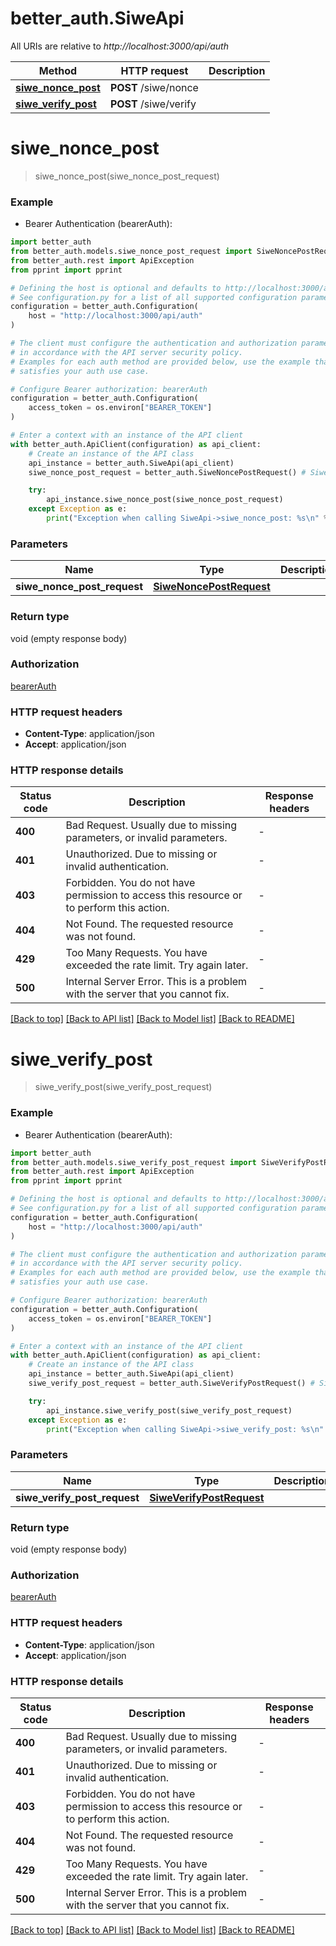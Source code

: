 # better_auth.SiweApi

All URIs are relative to *http://localhost:3000/api/auth*

Method | HTTP request | Description
------------- | ------------- | -------------
[**siwe_nonce_post**](SiweApi.md#siwe_nonce_post) | **POST** /siwe/nonce | 
[**siwe_verify_post**](SiweApi.md#siwe_verify_post) | **POST** /siwe/verify | 


# **siwe_nonce_post**
> siwe_nonce_post(siwe_nonce_post_request)

### Example

* Bearer Authentication (bearerAuth):

```python
import better_auth
from better_auth.models.siwe_nonce_post_request import SiweNoncePostRequest
from better_auth.rest import ApiException
from pprint import pprint

# Defining the host is optional and defaults to http://localhost:3000/api/auth
# See configuration.py for a list of all supported configuration parameters.
configuration = better_auth.Configuration(
    host = "http://localhost:3000/api/auth"
)

# The client must configure the authentication and authorization parameters
# in accordance with the API server security policy.
# Examples for each auth method are provided below, use the example that
# satisfies your auth use case.

# Configure Bearer authorization: bearerAuth
configuration = better_auth.Configuration(
    access_token = os.environ["BEARER_TOKEN"]
)

# Enter a context with an instance of the API client
with better_auth.ApiClient(configuration) as api_client:
    # Create an instance of the API class
    api_instance = better_auth.SiweApi(api_client)
    siwe_nonce_post_request = better_auth.SiweNoncePostRequest() # SiweNoncePostRequest | 

    try:
        api_instance.siwe_nonce_post(siwe_nonce_post_request)
    except Exception as e:
        print("Exception when calling SiweApi->siwe_nonce_post: %s\n" % e)
```



### Parameters


Name | Type | Description  | Notes
------------- | ------------- | ------------- | -------------
 **siwe_nonce_post_request** | [**SiweNoncePostRequest**](SiweNoncePostRequest.md)|  | 

### Return type

void (empty response body)

### Authorization

[bearerAuth](../README.md#bearerAuth)

### HTTP request headers

 - **Content-Type**: application/json
 - **Accept**: application/json

### HTTP response details

| Status code | Description | Response headers |
|-------------|-------------|------------------|
**400** | Bad Request. Usually due to missing parameters, or invalid parameters. |  -  |
**401** | Unauthorized. Due to missing or invalid authentication. |  -  |
**403** | Forbidden. You do not have permission to access this resource or to perform this action. |  -  |
**404** | Not Found. The requested resource was not found. |  -  |
**429** | Too Many Requests. You have exceeded the rate limit. Try again later. |  -  |
**500** | Internal Server Error. This is a problem with the server that you cannot fix. |  -  |

[[Back to top]](#) [[Back to API list]](../README.md#documentation-for-api-endpoints) [[Back to Model list]](../README.md#documentation-for-models) [[Back to README]](../README.md)

# **siwe_verify_post**
> siwe_verify_post(siwe_verify_post_request)

### Example

* Bearer Authentication (bearerAuth):

```python
import better_auth
from better_auth.models.siwe_verify_post_request import SiweVerifyPostRequest
from better_auth.rest import ApiException
from pprint import pprint

# Defining the host is optional and defaults to http://localhost:3000/api/auth
# See configuration.py for a list of all supported configuration parameters.
configuration = better_auth.Configuration(
    host = "http://localhost:3000/api/auth"
)

# The client must configure the authentication and authorization parameters
# in accordance with the API server security policy.
# Examples for each auth method are provided below, use the example that
# satisfies your auth use case.

# Configure Bearer authorization: bearerAuth
configuration = better_auth.Configuration(
    access_token = os.environ["BEARER_TOKEN"]
)

# Enter a context with an instance of the API client
with better_auth.ApiClient(configuration) as api_client:
    # Create an instance of the API class
    api_instance = better_auth.SiweApi(api_client)
    siwe_verify_post_request = better_auth.SiweVerifyPostRequest() # SiweVerifyPostRequest | 

    try:
        api_instance.siwe_verify_post(siwe_verify_post_request)
    except Exception as e:
        print("Exception when calling SiweApi->siwe_verify_post: %s\n" % e)
```



### Parameters


Name | Type | Description  | Notes
------------- | ------------- | ------------- | -------------
 **siwe_verify_post_request** | [**SiweVerifyPostRequest**](SiweVerifyPostRequest.md)|  | 

### Return type

void (empty response body)

### Authorization

[bearerAuth](../README.md#bearerAuth)

### HTTP request headers

 - **Content-Type**: application/json
 - **Accept**: application/json

### HTTP response details

| Status code | Description | Response headers |
|-------------|-------------|------------------|
**400** | Bad Request. Usually due to missing parameters, or invalid parameters. |  -  |
**401** | Unauthorized. Due to missing or invalid authentication. |  -  |
**403** | Forbidden. You do not have permission to access this resource or to perform this action. |  -  |
**404** | Not Found. The requested resource was not found. |  -  |
**429** | Too Many Requests. You have exceeded the rate limit. Try again later. |  -  |
**500** | Internal Server Error. This is a problem with the server that you cannot fix. |  -  |

[[Back to top]](#) [[Back to API list]](../README.md#documentation-for-api-endpoints) [[Back to Model list]](../README.md#documentation-for-models) [[Back to README]](../README.md)

